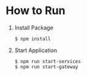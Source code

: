 # How to Run

1. Install Package

    ```propreties
    $ npm install
    ```
2. Start Application

    ```preperties
    $ npm run start-services
    $ npm run start-gateway
    ```

<!-- Reference -->

[Apollo_Federation_Demo]:https://github.com/apollographql/federation-demo